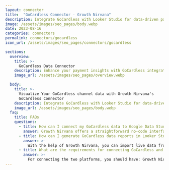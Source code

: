 ```yaml
---
layout: connector
title:  "GoCardless Connector - Growth Nirvana"
description: Integrate GoCardless with Looker Studio for data-driven payment analytics that guide your financial strategies.
image: /assets/images/seo_pages/body.webp
date: 2023-08-16
categories: connectors
permalink: connectors/gocardless
icon_url: /assets/images/seo_pages/connectors/gocardless

sections:
  overview:
    title: >-
      GoCardless Data Connector
    description: Enhance your payment insights with GoCardless integration. Seamlessly merge payment data from GoCardless with Looker Studio's analytical capabilities, unlocking insights that drive payment strategies, customer experiences, and financial growth.
    image_url: /assets/images/seo_pages/overview.webp

  body:
    title: >-
      Visualize Your GoCardless channel data with Growth Nirvana's
      GoCardless Connector
    description: Integrate GoCardless with Looker Studio for data-driven payment analytics that guide your financial strategies.
    image_url: /assets/images/seo_pages/body.webp
  faq:
    title: FAQs
    questions:
      - title: How can I connect my GoCardless data to Google Data Studio/Looker Studio?
        answer: Growth Nirvana offers a straightforward no-code interface to connect to GoCardless data sources.
      - title: How can I generate GoCardless data reports in Looker Studio?
        answer: >-
          With the help of Growth Nirvana, you can import live data from GoCardless into Looker Studio. These data can be viewed in charts, tables, and dashboards to generate branded reports that can be shared instantly.
      - title: What are the requirements for connecting GoCardless and Looker Studio?
        answer: >-
          For connecting the two platforms, you should have: Growth Nirvana Account and GoCardless Ads Account
---
```

